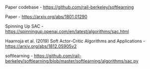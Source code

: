 Paper codebase - https://github.com/rail-berkeley/softlearning

Paper - https://arxiv.org/abs/1801.01290

Spinning Up SAC - https://spinningup.openai.com/en/latest/algorithms/sac.html

Haarnoja et al. (2019) Soft Actor-Critic Algorithms and Applications - https://arxiv.org/abs/1812.05905v2

softlearning - https://github.com/rail-berkeley/softlearning/blob/master/softlearning/algorithms/sac.py
